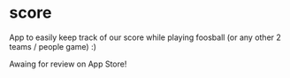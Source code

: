 # score
App to easily keep track of our score while playing foosball (or any other 2 teams / people game) :)

Awaing for review on App Store!
